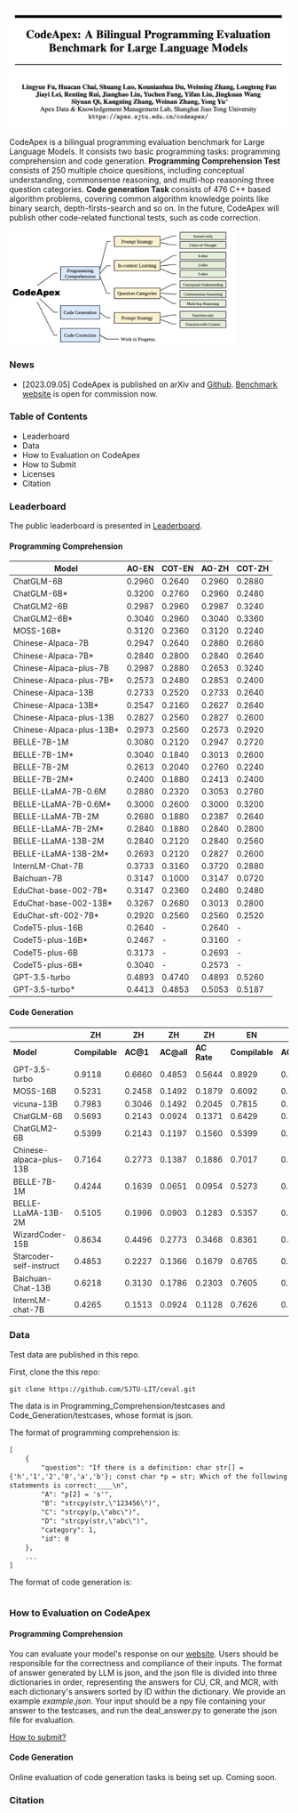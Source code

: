 # 

![paper](figures/paper.png)

CodeApex is a bilingual  programming evaluation benchmark for Large Language Models. It consists two basic programming tasks: programming comprehension and code generation. **Programming Comprehension Test** consists of 250 multiple choice quesitions, including conceptual understanding, commonsense reasoning, and multi-hop reasoning three question categories. **Code generation Task** consists of 476  C++ based algorithm problems, covering common algorithm knowledge points like binary search, depth-firsts-search and so on. In the future, CodeApex will publish other code-related functional tests, such as code correction.

<img src="figures/intro.png" alt="Overview diagram of CodeApex benchamark." style="zoom:40%;" />



### News

- [2023.09.05] CodeApex is published on arXiv and [Github](https://github.com/APEXLAB/CodeApex.git). [Benchmark website]((https://apex.sjtu.edu.cn/codeapex/)) is open for commission now.



### Table of Contents

- Leaderboard
- Data
- How to Evaluation on CodeApex
- How to Submit
- Licenses
- Citation



### Leaderboard

The public leaderboard is presented in [Leaderboard](https://apex.sjtu.edu.cn/codeapex/leaderboard/).

#### Programming Comprehension

| Model                    | AO-EN  | COT-EN | AO-ZH  | COT-ZH |
| ------------------------ | ------ | ------ | ------ | ------ |
| ChatGLM-6B               | 0.2960 | 0.2640 | 0.2960 | 0.2880 |
| ChatGLM-6B*              | 0.3200 | 0.2760 | 0.2960 | 0.2480 |
| ChatGLM2-6B              | 0.2987 | 0.2960 | 0.2987 | 0.3240 |
| ChatGLM2-6B*             | 0.3040 | 0.2960 | 0.3040 | 0.3360 |
| MOSS-16B*                | 0.3120 | 0.2360 | 0.3120 | 0.2240 |
| Chinese-Alpaca-7B        | 0.2947 | 0.2640 | 0.2880 | 0.2680 |
| Chinese-Alpaca-7B*       | 0.2840 | 0.2800 | 0.2840 | 0.2640 |
| Chinese-Alpaca-plus-7B   | 0.2987 | 0.2880 | 0.2653 | 0.3240 |
| Chinese-Alpaca-plus-7B*  | 0.2573 | 0.2480 | 0.2853 | 0.2400 |
| Chinese-Alpaca-13B       | 0.2733 | 0.2520 | 0.2733 | 0.2640 |
| Chinese-Alpaca-13B*      | 0.2547 | 0.2160 | 0.2627 | 0.2640 |
| Chinese-Alpaca-plus-13B  | 0.2827 | 0.2560 | 0.2827 | 0.2600 |
| Chinese-Alpaca-plus-13B* | 0.2973 | 0.2560 | 0.2573 | 0.2920 |
| BELLE-7B-1M              | 0.3080 | 0.2120 | 0.2947 | 0.2720 |
| BELLE-7B-1M*             | 0.3040 | 0.1840 | 0.3013 | 0.2600 |
| BELLE-7B-2M              | 0.2613 | 0.2040 | 0.2760 | 0.2240 |
| BELLE-7B-2M*             | 0.2400 | 0.1880 | 0.2413 | 0.2400 |
| BELLE-LLaMA-7B-0.6M      | 0.2880 | 0.2320 | 0.3053 | 0.2760 |
| BELLE-LLaMA-7B-0.6M*     | 0.3000 | 0.2600 | 0.3000 | 0.3200 |
| BELLE-LLaMA-7B-2M        | 0.2680 | 0.1880 | 0.2387 | 0.2640 |
| BELLE-LLaMA-7B-2M*       | 0.2840 | 0.1880 | 0.2840 | 0.2800 |
| BELLE-LLaMA-13B-2M       | 0.2840 | 0.2120 | 0.2840 | 0.2560 |
| BELLE-LLaMA-13B-2M*      | 0.2693 | 0.2120 | 0.2827 | 0.2600 |
| InternLM-Chat-7B         | 0.3733 | 0.3160 | 0.3720 | 0.2880 |
| Baichuan-7B              | 0.3147 | 0.1000 | 0.3147 | 0.0720 |
| EduChat-base-002-7B*     | 0.3147 | 0.2360 | 0.2480 | 0.2480 |
| EduChat-base-002-13B*    | 0.3267 | 0.2680 | 0.3013 | 0.2800 |
| EduChat-sft-002-7B*      | 0.2920 | 0.2560 | 0.2560 | 0.2520 |
| CodeT5-plus-16B          | 0.2640 | -      | 0.2640 | -      |
| CodeT5-plus-16B*         | 0.2467 | -      | 0.3160 | -      |
| CodeT5-plus-6B           | 0.3173 | -      | 0.2693 | -      |
| CodeT5-plus-6B*          | 0.3040 | -      | 0.2573 | -      |
| GPT-3.5-turbo            | 0.4893 | 0.4740 | 0.4893 | 0.5260 |
| GPT-3.5-turbo*           | 0.4413 | 0.4853 | 0.5053 | 0.5187 |

#### Code Generation

|                         | ZH             | ZH       | ZH         | ZH          | EN             | EN       | EN         | EN          |
| ----------------------- | -------------- | -------- | ---------- | ----------- | -------------- | -------- | ---------- | ----------- |
| **Model**               | **Compilable** | **AC@1** | **AC@all** | **AC Rate** | **Compilable** | **AC@1** | **AC@all** | **AC Rate** |
| GPT-3.5-turbo           | 0.9118         | 0.6660   | 0.4853     | 0.5644      | 0.8929         | 0.6597   | 0.4832     | 0.5606      |
| MOSS-16B                | 0.5231         | 0.2458   | 0.1492     | 0.1879      | 0.6092         | 0.2626   | 0.1513     | 0.2002      |
| vicuna-13B              | 0.7983         | 0.3046   | 0.1492     | 0.2045      | 0.7815         | 0.2983   | 0.1218     | 0.1861      |
| ChatGLM-6B              | 0.5693         | 0.2143   | 0.0924     | 0.1371      | 0.6429         | 0.2080   | 0.0693     | 0.1203      |
| ChatGLM2-6B             | 0.5399         | 0.2143   | 0.1197     | 0.1560      | 0.5399         | 0.1891   | 0.0819     | 0.1243      |
| Chinese-alpaca-plus-13B | 0.7164         | 0.2773   | 0.1387     | 0.1886      | 0.7017         | 0.2878   | 0.1345     | 0.1963      |
| BELLE-7B-1M             | 0.4244         | 0.1639   | 0.0651     | 0.0954      | 0.5273         | 0.2038   | 0.0651     | 0.1161      |
| BELLE-LLaMA-13B-2M      | 0.5105         | 0.1996   | 0.0903     | 0.1283      | 0.5357         | 0.2227   | 0.0861     | 0.1434      |
| WizardCoder-15B         | 0.8634         | 0.4496   | 0.2773     | 0.3468      | 0.8361         | 0.4391   | 0.2752     | 0.3444      |
| Starcoder-self-instruct | 0.4853         | 0.2227   | 0.1366     | 0.1679      | 0.6765         | 0.3382   | 0.1891     | 0.2494      |
| Baichuan-Chat-13B       | 0.6218         | 0.3130   | 0.1786     | 0.2303      | 0.7605         | 0.3319   | 0.1681     | 0.2310      |
| InternLM-chat-7B        | 0.4265         | 0.1513   | 0.0924     | 0.1128      | 0.7626         | 0.3025   | 0.1597     | 0.2126      |

### Data

Test data are published in this repo. 

First, clone the this repo:

```
git clone https://github.com/SJTU-LIT/ceval.git
```

The data is in Programming_Comprehension/testcases and Code_Generation/testcases, whose format is json.

The format of programming comprehension is:

```
[
    {
        "question": "If there is a definition: char str[] = {'h','1','2','0','a','b'}; const char *p = str; Which of the following statements is correct:____\n",
        "A": "p[2] = 's'",
        "B": "strcpy(str,\"123456\")",
        "C": "strcpy(p,\"abc\")",
        "D": "strcpy(str,\"abc\")",
        "category": 1,
        "id": 0
    },
    ...
]
```

The format of code generation is:

```

```



### How to Evaluation on CodeApex

#### Programming Comprehension

You can evaluate your model's response on our [website](https://apex.sjtu.edu.cn/codeapex/). Users should be responsible for the correctness and compliance of their inputs. The format of answer generated by LLM is json, and the json file is divided into three dictionaries in order, representing the answers for CU, CR, and MCR, with each dictionary's answers sorted by ID within the dictionary. We provide an example *example.json*. Your input should be a npy file containing your answer to the testcases, and run the deal_answer.py to generate the json file for evaluation.

[How to submit?](https://github.com/APEXLAB/CodeApex/blob/main/Programming_Comprehension/eval/README.md)

#### Code Generation

Online evaluation of code generation tasks is being set up. Coming soon.



### Citation

### 
